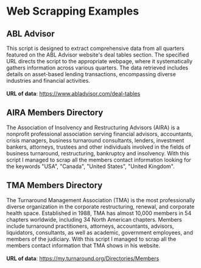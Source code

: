 # Web Scrapping Examples

## ABL Advisor 
This script is designed to extract comprehensive data from all quarters featured on the ABL Advisor website's deal tables section. The specified URL directs the script to the appropriate webpage, where it systematically gathers information across various quarters. The data retrieved includes details on asset-based lending transactions, encompassing diverse industries and financial activities. 
\
\
**URL of data**: https://www.abladvisor.com/deal-tables

## AIRA Members Directory
The Association of Insolvency and Restructuring Advisors (AIRA) is a nonprofit professional association serving financial advisors, accountants, crisis managers, business turnaround consultants, lenders, investment bankers, attorneys, trustees and other individuals involved in the fields of business turnaround, restructuring, bankruptcy and insolvency. With this script I managed to scrap all the members contact information looking for the keywords "USA", "Canada", "United States", "United Kingdom".

## TMA Members Directory
The Turnaround Management Association (TMA) is the most professionally diverse organization in the corporate restructuring, renewal, and corporate health space. Established in 1988, TMA has almost 10,000 members in 54 chapters worldwide, including 34 North American chapters. Members include turnaround practitioners, attorneys, accountants, advisors, liquidators, consultants, as well as academic, government employees, and members of the judiciary. With this script I managed to scrap all the members contact information that TMA shows in his website.
\
\
**URL of data**: https://my.turnaround.org/Directories/Members
